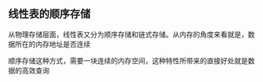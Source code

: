 ## 线性表的顺序存储

从物理存储层面，线性表又分为顺序存储和链式存储。从内存的角度来看就是，数据所在的内存地址是否连续

顺序存储这种方式，需要一块连续的内存空间，这种特性所带来的直接好处就是数据的高效查询